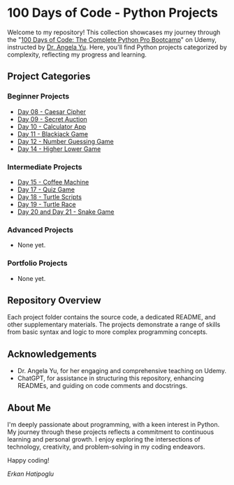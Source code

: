 # 100 Days of Code - Python Projects

Welcome to my repository! This collection showcases my journey through the "[100 Days of Code: The Complete Python Pro Bootcamp](https://www.udemy.com/course/100-days-of-code/)" on Udemy, instructed by [Dr. Angela Yu](https://www.udemy.com/course/100-days-of-code/#instructor-1). Here, you'll find Python projects categorized by complexity, reflecting my progress and learning.

## Project Categories

### Beginner Projects
- [Day 08 - Caesar Cipher](beginner_projects/day_8_caesar_cipher)
- [Day 09 - Secret Auction](beginner_projects/day_9_secret_auction)
- [Day 10 - Calculator App](beginner_projects/day_10_calculator_app)
- [Day 11 - Blackjack Game](beginner_projects/day_11_blackjack_game)
- [Day 12 - Number Guessing Game](beginner_projects/day_12_number_guessing_game)
- [Day 14 - Higher Lower Game](beginner_projects/day_14_higher_lower_game)

### Intermediate Projects
- [Day 15 - Coffee Machine](intermediate_projects/day_15_coffee_machine)
- [Day 17 - Quiz Game](intermediate_projects/day_17_quiz_game)
- [Day 18 - Turtle Scripts](intermediate_projects/day_18_turtle_scripts)
- [Day 19 - Turtle Race](intermediate_projects/day_19_turtle_race)
- [Day 20 and Day 21 - Snake Game](intermediate_projects/day_20_and_21_snake_game)

### Advanced Projects
- None yet.

### Portfolio Projects
- None yet.

## Repository Overview
Each project folder contains the source code, a dedicated README, and other supplementary materials. The projects demonstrate a range of skills from basic syntax and logic to more complex programming concepts.

## Acknowledgements
- Dr. Angela Yu, for her engaging and comprehensive teaching on Udemy.
- ChatGPT, for assistance in structuring this repository, enhancing READMEs, and guiding on code comments and docstrings.

## About Me
I'm deeply passionate about programming, with a keen interest in Python. My journey through these projects reflects a commitment to continuous learning and personal growth. I enjoy exploring the intersections of technology, creativity, and problem-solving in my coding endeavors.

Happy coding!

*Erkan Hatipoglu*





